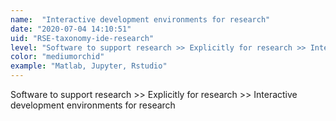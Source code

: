 ```yaml
---
name:  "Interactive development environments for research"
date: "2020-07-04 14:10:51"
uid: "RSE-taxonomy-ide-research"
level: "Software to support research >> Explicitly for research >> Interactive development environments for research"
color: "mediumorchid"
example: "Matlab, Jupyter, Rstudio" 
---
```


Software to support research >> Explicitly for research >> Interactive development environments for research